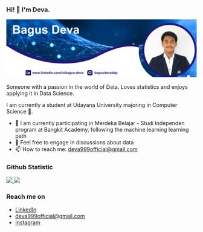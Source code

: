 ### Hi! 👋 I'm Deva.
<div align="center">
  <img height="" src="background.png"  />
</div>
<p></p>

Someone with a passion in the world of Data. Loves statistics and enjoys applying it in Data Science.

I am currently a student at Udayana University majoring in Computer Science 🏫.

- 📖 I am currently participating in Merdeka Belajar - Studi Independen program at Bangkit Academy, following the machine learning learning path
- 💬 Feel free to engage in discussions about data
- 📫 How to reach me: deva999official@gmail.com


  
### Github Statistic
<p align="left">
<a href="https://github.com/dimasmds">
  <img height="180em" src="https://github-readme-stats-eight-theta.vercel.app/api?username=Bagusdevaa&show_icons=true&theme=algolia&include_all_commits=true&count_private=true"/>
  <img height="180em" src="https://github-readme-stats-eight-theta.vercel.app/api/top-langs/?username=Bagusdevaa&layout=compact&langs_count=8&theme=algolia"/>
</a>
</p>

### Reach me on
- <a href="https://linkedin.com/in/bagus-deva/">LinkedIn</a>
- deva999official@gmail.com
- <a href="https://instagram.com/bagusdevaddp">Instagram</a>

